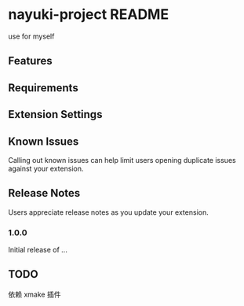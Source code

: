 # nayuki-project README

use for myself

## Features

## Requirements

## Extension Settings

## Known Issues

Calling out known issues can help limit users opening duplicate issues against your extension.

## Release Notes

Users appreciate release notes as you update your extension.

### 1.0.0

Initial release of ...

## TODO

依赖 xmake 插件